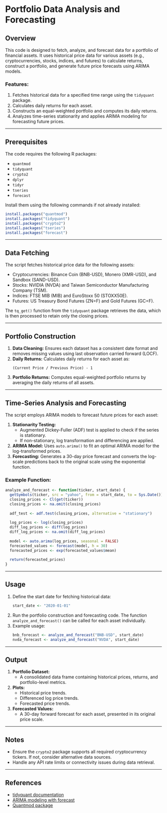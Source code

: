 # Portfolio Data Analysis and Forecasting

## Overview
This code is designed to fetch, analyze, and forecast data for a portfolio of financial assets. It uses historical price data for various assets (e.g., cryptocurrencies, stocks, indices, and futures) to calculate returns, construct a portfolio, and generate future price forecasts using ARIMA models. 

### Features:
1. Fetches historical data for a specified time range using the `tidyquant` package.
2. Calculates daily returns for each asset.
3. Constructs an equal-weighted portfolio and computes its daily returns.
4. Analyzes time-series stationarity and applies ARIMA modeling for forecasting future prices.

---

## Prerequisites
The code requires the following R packages:
- `quantmod`
- `tidyquant`
- `crypto2`
- `dplyr`
- `tidyr`
- `tseries`
- `forecast`

Install them using the following commands if not already installed:
```r
install.packages("quantmod")
install.packages("tidyquant")
install.packages("crypto2")
install.packages("tseries")
install.packages("forecast")
```

---

## Data Fetching
The script fetches historical price data for the following assets:
- Cryptocurrencies: Binance Coin (BNB-USD), Monero (XMR-USD), and Sandbox (SAND-USD).
- Stocks: NVIDIA (NVDA) and Taiwan Semiconductor Manufacturing Company (TSM).
- Indices: FTSE MIB (MIB) and EuroStoxx 50 (STOXX50E).
- Futures: US Treasury Bond Futures (ZN=F) and Gold Futures (GC=F).

The `tq_get()` function from the `tidyquant` package retrieves the data, which is then processed to retain only the closing prices.

---

## Portfolio Construction
1. **Data Cleaning:** Ensures each dataset has a consistent date format and removes missing values using last observation carried forward (LOCF).
2. **Daily Returns:** Calculates daily returns for each asset as:
   ```
   (Current Price / Previous Price) - 1
   ```
3. **Portfolio Returns:** Computes equal-weighted portfolio returns by averaging the daily returns of all assets.

---

## Time-Series Analysis and Forecasting
The script employs ARIMA models to forecast future prices for each asset:
1. **Stationarity Testing:**
   - Augmented Dickey-Fuller (ADF) test is applied to check if the series is stationary.
   - If non-stationary, log transformation and differencing are applied.
2. **ARIMA Model:** Uses `auto.arima()` to fit an optimal ARIMA model for the log-transformed prices.
3. **Forecasting:** Generates a 30-day price forecast and converts the log-scale predictions back to the original scale using the exponential function.

### Example Function:
```r
analyze_and_forecast <- function(ticker, start_date) {
  getSymbols(ticker, src = "yahoo", from = start_date, to = Sys.Date())
  closing_prices <- Cl(get(ticker))
  closing_prices <- na.omit(closing_prices)
  
  adf_test <- adf.test(closing_prices, alternative = "stationary")
  
  log_prices <- log(closing_prices)
  diff_log_prices <- diff(log_prices)
  diff_log_prices <- na.omit(diff_log_prices)
  
  model <- auto.arima(log_prices, seasonal = FALSE)
  forecasted_values <- forecast(model, h = 30)
  forecasted_prices <- exp(forecasted_values$mean)
  
  return(forecasted_prices)
}
```

---

## Usage
1. Define the start date for fetching historical data:
   ```r
   start_date <- "2020-01-01"
   ```
2. Run the portfolio construction and forecasting code. The function `analyze_and_forecast()` can be called for each asset individually.
3. Example usage:
   ```r
   bnb_forecast <- analyze_and_forecast("BNB-USD", start_date)
   nvda_forecast <- analyze_and_forecast("NVDA", start_date)
   ```

---

## Output
1. **Portfolio Dataset:**
   - A consolidated data frame containing historical prices, returns, and portfolio-level metrics.
2. **Plots:**
   - Historical price trends.
   - Differenced log price trends.
   - Forecasted price trends.
3. **Forecasted Values:**
   - A 30-day forward forecast for each asset, presented in its original price scale.

---

## Notes
- Ensure the `crypto2` package supports all required cryptocurrency tickers. If not, consider alternative data sources.
- Handle any API rate limits or connectivity issues during data retrieval.

---


## References
- [tidyquant documentation](https://business-science.github.io/tidyquant/)
- [ARIMA modeling with forecast](https://cran.r-project.org/web/packages/forecast/index.html)
- [Quantmod package](https://www.rdocumentation.org/packages/quantmod)
